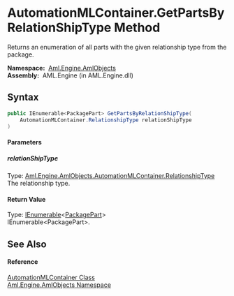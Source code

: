 AutomationMLContainer.GetPartsByRelationShipType Method
=======================================================
Returns an enumeration of all parts with the given relationship type from the package.

  **Namespace:**  [Aml.Engine.AmlObjects][1]  
  **Assembly:**  AML.Engine (in AML.Engine.dll)

Syntax
------

```csharp
public IEnumerable<PackagePart> GetPartsByRelationShipType(
	AutomationMLContainer.RelationshipType relationShipType
)
```

#### Parameters

##### *relationShipType*
Type: [Aml.Engine.AmlObjects.AutomationMLContainer.RelationshipType][2]  
 The relationship type.

#### Return Value
Type: [IEnumerable][3]&lt;[PackagePart][4]>  
 IEnumerable&lt;PackagePart>. 

See Also
--------

#### Reference
[AutomationMLContainer Class][5]  
[Aml.Engine.AmlObjects Namespace][1]  

[1]: ../README.md
[2]: ../AutomationMLContainer_RelationshipType/README.md
[3]: https://docs.microsoft.com/dotnet/api/system.collections.generic.ienumerable-1
[4]: https://docs.microsoft.com/dotnet/api/system.io.packaging.packagepart
[5]: README.md
[6]: https://www.automationml.org
[7]: ../../icons/logoShade.png